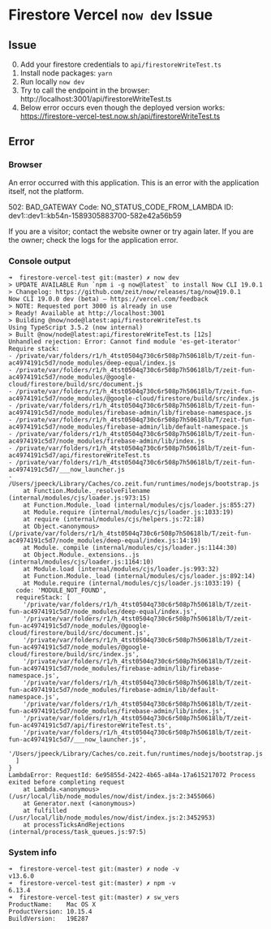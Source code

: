 # Firestore Vercel `now dev` Issue
## Issue
0. Add your firestore credentials to `api/firestoreWriteTest.ts`
1. Install node packages: `yarn`
2. Run locally `now dev` 
3. Try to call the endpoint in the browser:  
http://localhost:3001/api/firestoreWriteTest.ts
4. Below error occurs even though the deployed version works:  https://firestore-vercel-test.now.sh/api/firestoreWriteTest.ts

## Error
### Browser
An error occurred with this application.
This is an error with the application itself, not the platform.

502: BAD_GATEWAY
Code: NO_STATUS_CODE_FROM_LAMBDA
ID: dev1::dev1::kb54n-1589305883700-582e42a56b59

If you are a visitor; contact the website owner or try again later.
If you are the owner; check the logs for the application error.

### Console output
```
➜  firestore-vercel-test git:(master) ✗ now dev
> UPDATE AVAILABLE Run `npm i -g now@latest` to install Now CLI 19.0.1
> Changelog: https://github.com/zeit/now/releases/tag/now@19.0.1
Now CLI 19.0.0 dev (beta) — https://vercel.com/feedback
> NOTE: Requested port 3000 is already in use
> Ready! Available at http://localhost:3001
> Building @now/node@latest:api/firestoreWriteTest.ts
Using TypeScript 3.5.2 (now internal)
> Built @now/node@latest:api/firestoreWriteTest.ts [12s]
Unhandled rejection: Error: Cannot find module 'es-get-iterator'
Require stack:
- /private/var/folders/r1/h_4tst0504q730c6r508p7h50618lb/T/zeit-fun-ac4974191c5d7/node_modules/deep-equal/index.js
- /private/var/folders/r1/h_4tst0504q730c6r508p7h50618lb/T/zeit-fun-ac4974191c5d7/node_modules/@google-cloud/firestore/build/src/document.js
- /private/var/folders/r1/h_4tst0504q730c6r508p7h50618lb/T/zeit-fun-ac4974191c5d7/node_modules/@google-cloud/firestore/build/src/index.js
- /private/var/folders/r1/h_4tst0504q730c6r508p7h50618lb/T/zeit-fun-ac4974191c5d7/node_modules/firebase-admin/lib/firebase-namespace.js
- /private/var/folders/r1/h_4tst0504q730c6r508p7h50618lb/T/zeit-fun-ac4974191c5d7/node_modules/firebase-admin/lib/default-namespace.js
- /private/var/folders/r1/h_4tst0504q730c6r508p7h50618lb/T/zeit-fun-ac4974191c5d7/node_modules/firebase-admin/lib/index.js
- /private/var/folders/r1/h_4tst0504q730c6r508p7h50618lb/T/zeit-fun-ac4974191c5d7/api/firestoreWriteTest.ts
- /private/var/folders/r1/h_4tst0504q730c6r508p7h50618lb/T/zeit-fun-ac4974191c5d7/___now_launcher.js
- /Users/jpeeck/Library/Caches/co.zeit.fun/runtimes/nodejs/bootstrap.js
    at Function.Module._resolveFilename (internal/modules/cjs/loader.js:973:15)
    at Function.Module._load (internal/modules/cjs/loader.js:855:27)
    at Module.require (internal/modules/cjs/loader.js:1033:19)
    at require (internal/modules/cjs/helpers.js:72:18)
    at Object.<anonymous> (/private/var/folders/r1/h_4tst0504q730c6r508p7h50618lb/T/zeit-fun-ac4974191c5d7/node_modules/deep-equal/index.js:14:19)
    at Module._compile (internal/modules/cjs/loader.js:1144:30)
    at Object.Module._extensions..js (internal/modules/cjs/loader.js:1164:10)
    at Module.load (internal/modules/cjs/loader.js:993:32)
    at Function.Module._load (internal/modules/cjs/loader.js:892:14)
    at Module.require (internal/modules/cjs/loader.js:1033:19) {
  code: 'MODULE_NOT_FOUND',
  requireStack: [
    '/private/var/folders/r1/h_4tst0504q730c6r508p7h50618lb/T/zeit-fun-ac4974191c5d7/node_modules/deep-equal/index.js',
    '/private/var/folders/r1/h_4tst0504q730c6r508p7h50618lb/T/zeit-fun-ac4974191c5d7/node_modules/@google-cloud/firestore/build/src/document.js',
    '/private/var/folders/r1/h_4tst0504q730c6r508p7h50618lb/T/zeit-fun-ac4974191c5d7/node_modules/@google-cloud/firestore/build/src/index.js',
    '/private/var/folders/r1/h_4tst0504q730c6r508p7h50618lb/T/zeit-fun-ac4974191c5d7/node_modules/firebase-admin/lib/firebase-namespace.js',
    '/private/var/folders/r1/h_4tst0504q730c6r508p7h50618lb/T/zeit-fun-ac4974191c5d7/node_modules/firebase-admin/lib/default-namespace.js',
    '/private/var/folders/r1/h_4tst0504q730c6r508p7h50618lb/T/zeit-fun-ac4974191c5d7/node_modules/firebase-admin/lib/index.js',
    '/private/var/folders/r1/h_4tst0504q730c6r508p7h50618lb/T/zeit-fun-ac4974191c5d7/api/firestoreWriteTest.ts',
    '/private/var/folders/r1/h_4tst0504q730c6r508p7h50618lb/T/zeit-fun-ac4974191c5d7/___now_launcher.js',
    '/Users/jpeeck/Library/Caches/co.zeit.fun/runtimes/nodejs/bootstrap.js'
  ]
}
LambdaError: RequestId: 6e95855d-2422-4b65-a84a-17a615217072 Process exited before completing request
    at Lambda.<anonymous> (/usr/local/lib/node_modules/now/dist/index.js:2:3455066)
    at Generator.next (<anonymous>)
    at fulfilled (/usr/local/lib/node_modules/now/dist/index.js:2:3452953)
    at processTicksAndRejections (internal/process/task_queues.js:97:5)
```

### System info
```
➜  firestore-vercel-test git:(master) ✗ node -v
v13.6.0
➜  firestore-vercel-test git:(master) ✗ npm -v
6.13.4
➜  firestore-vercel-test git:(master) ✗ sw_vers
ProductName:    Mac OS X
ProductVersion: 10.15.4
BuildVersion:   19E287
```
